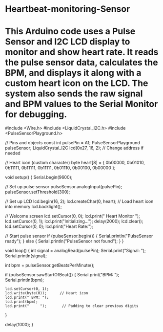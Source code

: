# Heartbeat-monitoring-Sensor
# This Arduino code uses a Pulse Sensor and I2C LCD display to monitor and show heart rate. It reads the pulse sensor data, calculates the BPM, and displays it along with a custom heart icon on the LCD. The system also sends the raw signal and BPM values to the Serial Monitor for debugging.
#include <Wire.h>
#include <LiquidCrystal_I2C.h>
#include <PulseSensorPlayground.h>

// Pins and objects
const int pulsePin = A1;
PulseSensorPlayground pulseSensor;
LiquidCrystal_I2C lcd(0x27, 16, 2);  // Change address if needed

// Heart icon (custom character)
byte heart[8] = {
  0b00000,
  0b01010,
  0b11111,
  0b11111,
  0b11111,
  0b01110,
  0b00100,
  0b00000
};

void setup() {
  Serial.begin(9600);

  // Set up pulse sensor
  pulseSensor.analogInput(pulsePin);
  pulseSensor.setThreshold(300);

  // Set up LCD
  lcd.begin(16, 2);
  lcd.createChar(0, heart);  // Load heart icon into memory
  lcd.backlight();

  // Welcome screen
  lcd.setCursor(0, 0);
  lcd.print("  Heart Monitor  ");
  lcd.setCursor(0, 1);
  lcd.print("Initializing...");
  delay(2000);
  lcd.clear();
  lcd.setCursor(0, 0);
  lcd.print("Heart Rate:");

  // Start pulse sensor
  if (pulseSensor.begin()) {
    Serial.println("PulseSensor ready");
  } else {
    Serial.println("PulseSensor not found");
  }
}

void loop() {
  int signal = analogRead(pulsePin);
  Serial.print("Signal: ");
  Serial.println(signal);

  int bpm = pulseSensor.getBeatsPerMinute();

  if (pulseSensor.sawStartOfBeat()) {
    Serial.print("BPM: ");
    Serial.println(bpm);

    lcd.setCursor(0, 1);
    lcd.write(byte(0));      // Heart icon
    lcd.print(" BPM: ");
    lcd.print(bpm);
    lcd.print("     ");       // Padding to clear previous digits
  }

  delay(1000);
}
